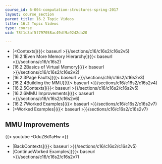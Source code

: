 ```yaml
---
course_id: 6-004-computation-structures-spring-2017
layout: course_section
parent_title: 16.2 Topic Videos
title: 16.2 Topic Videos
type: course
uid: 78f1c3af5f797058ac49df9a9242da20

---
```


*   [<Contexts]({{< baseurl >}}/sections/c16/c16s2/c16s2v5)
*   [16.2.1Even More Memory Hierarchy]({{< baseurl >}}/sections/c16/c16s2)
*   [16.2.2Basics of Virtual Memory]({{< baseurl >}}/sections/c16/c16s2/c16s2v2)
*   [16.2.3Page Faults]({{< baseurl >}}/sections/c16/c16s2/c16s2v3)
*   [16.2.4Building the MMU]({{< baseurl >}}/sections/c16/c16s2/c16s2v4)
*   [16.2.5Contexts]({{< baseurl >}}/sections/c16/c16s2/c16s2v5)
*   [16.2.6MMU Improvements]({{< baseurl >}}/sections/c16/c16s2/c16s2v6)
*   [16.2.7Worked Examples]({{< baseurl >}}/sections/c16/c16s2/c16s2v7)
*   [\>Worked Examples]({{< baseurl >}}/sections/c16/c16s2/c16s2v7)

MMU Improvements
----------------

{{< youtube -OduZBd1aHw >}}

*   [BackContexts]({{< baseurl >}}/sections/c16/c16s2/c16s2v5)
*   [ContinueWorked Examples]({{< baseurl >}}/sections/c16/c16s2/c16s2v7)